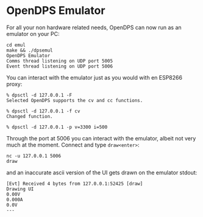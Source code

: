# OpenDPS Emulator

For all your non hardware related needs, OpenDPS can now run as an emulator on your PC:

```
cd emul
make && ./dpsemul
OpenDPS Emulator
Comms thread listening on UDP port 5005
Event thread listening on UDP port 5006
```

You can interact with the emulator just as you would with en ESP8266 proxy:

```
% dpsctl -d 127.0.0.1 -F 
Selected OpenDPS supports the cv and cc functions.
 
% dpsctl -d 127.0.0.1 -f cv 
Changed function.
 
% dpsctl -d 127.0.0.1 -p v=3300 i=500
```

Through the port at 5006 you can interact with the emulator, albeit not very much at the moment. Connect and type ```draw<enter>```:

```
nc -u 127.0.0.1 5006
draw
```

and an inaccurate ascii version of the UI gets drawn on the emulator stdout:

```
[Evt] Received 4 bytes from 127.0.0.1:52425 [draw]
Drawing UI
0.00V
0.000A
0.0V
---
```